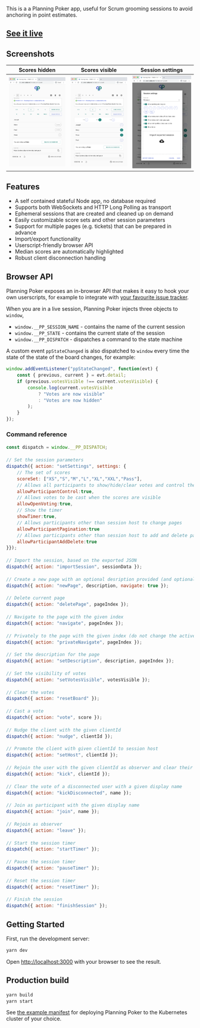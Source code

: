 This is a a Planning Poker app, useful for Scrum grooming sessions to avoid anchoring in point estimates.

## [See it live](https://poker.ojdip.net)

## Screenshots

Scores hidden           |  Scores visible          |  Session settings
:----------------------:|:------------------------:|:------------------------:
![](./docs/hidden.png)  |![](./docs/visible.png)   | ![](./docs/settings.png)

## Features

- A self contained stateful Node app, no database required
- Supports both WebSockets and HTTP Long Polling as transport
- Ephemeral sessions that are created and cleaned up on demand
- Easily customizable score sets and other session parameters
- Support for multiple pages (e.g. tickets) that can be prepared in advance
- Import/export functionality
- Userscript-friendly browser API
- Median scores are automatically highlighted
- Robust client disconnection handling

## Browser API

Planning Poker exposes an in-browser API that makes it easy to hook your own userscripts, for example to integrate with [your favourite issue tracker](https://medium.com/@jtomaszewski/15-reasons-why-jira-and-confluence-suck-37507361cbdf).

When you are in a live session, Planning Poker injects three objects to `window`, 

 - `window.__PP_SESSION_NAME` - contains the name of the current session
 - `window.__PP_STATE` - contains the current state of the session
 - `window.__PP_DISPATCH` - dispatches a command to the state machine
 
A custom event `ppStateChanged` is also dispatched to `window` every time the state of the state of the board changes, for example:

```javascript
window.addEventListener("ppStateChanged", function(evt) {
    const { previous, current } = evt.detail;
    if (previous.votesVisible !== current.votesVisible) {
        console.log(current.votesVisible 
            ? "Votes are now visible" 
            : "Votes are now hidden"
        );
    }
});
```

### Command reference

```javascript
const dispatch = window.__PP_DISPATCH;

// Set the session parameters
dispatch({ action: "setSettings", settings: {
    // The set of scores
    scoreSet: ["XS","S","M","L","XL","XXL","Pass"],
    // Allows all participants to show/hide/clear votes and control the timer
    allowParticipantControl:true,
    // Allows votes to be cast when the scores are visible
    allowOpenVoting:true,
    // Show the timer
    showTimer:true,
    // Allows participants other than session host to change pages
    allowParticipantPagination:true
    // Allows participants other than session host to add and delete pages
    allowParticipantAddDelete:true
}});

// Import the session, based on the exported JSON
dispatch({ action: "importSession", sessionData });

// Create a new page with an optional desription provided (and optionally navigate to the new page)
dispatch({ action: "newPage", description, navigate: true });

// Delete current page
dispatch({ action: "deletePage", pageIndex });

// Navigate to the page with the given index
dispatch({ action: "navigate", pageIndex });

// Privately to the page with the given index (do not change the active page for other users)
dispatch({ action: "privateNavigate", pageIndex });

// Set the description for the page
dispatch({ action: "setDescription", description, pageIndex });

// Set the visibility of votes
dispatch({ action: "setVotesVisible", votesVisible });

// Clear the votes
dispatch({ action: "resetBoard" });

// Cast a vote
dispatch({ action: "vote", score });

// Nudge the client with the given clientId
dispatch({ action: "nudge", clientId });

// Promote the client with given clientId to session host
dispatch({ action: "setHost", clientId });

// Rejoin the user with the given clientId as observer and clear their vote
dispatch({ action: "kick", clientId });

// Clear the vote of a disconnected user with a given display name
dispatch({ action: "kickDisconnected", name });

// Join as participant with the given display name
dispatch({ action: "join", name });

// Rejoin as observer
dispatch({ action: "leave" });

// Start the session timer
dispatch({ action: "startTimer" });

// Pause the session timer
dispatch({ action: "pauseTimer" });

// Reset the session timer
dispatch({ action: "resetTimer" });

// Finish the session
dispatch({ action: "finishSession" });
```

## Getting Started

First, run the development server:

```bash
yarn dev
```

Open [http://localhost:3000](http://localhost:3000) with your browser to see the result.

## Production build

```bash
yarn build
yarn start
```

See [the example manifest](./kubernetes/manifest.yaml) for deploying Planning Poker to the Kubernetes cluster of your choice.
